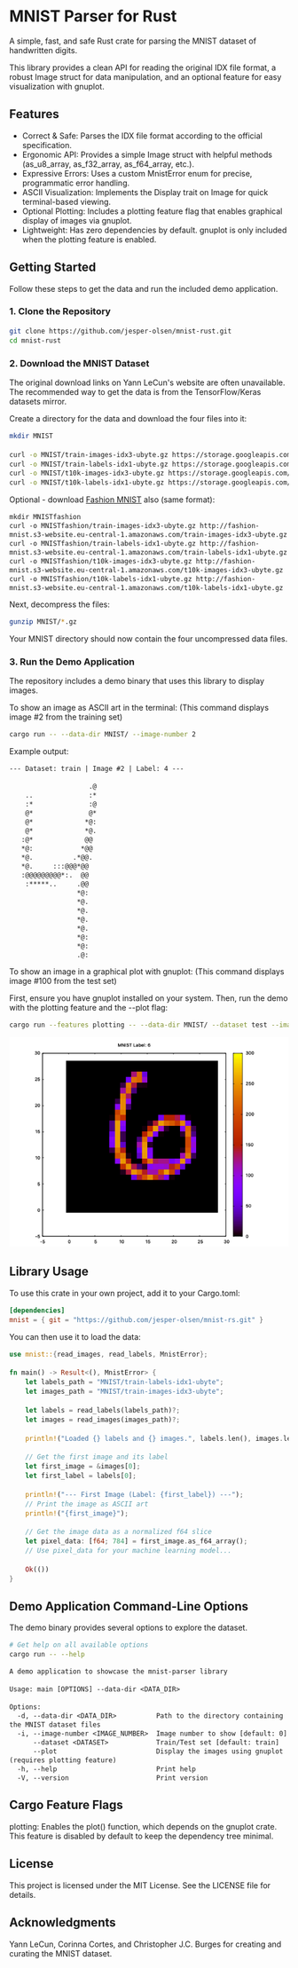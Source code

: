 # MNIST Parser for Rust 

A simple, fast, and safe Rust crate for parsing the MNIST dataset of handwritten digits.

This library provides a clean API for reading the original IDX file format, a robust Image struct for data manipulation, and an optional feature for easy visualization with gnuplot.

## Features

* Correct & Safe: Parses the IDX file format according to the official specification.
* Ergonomic API: Provides a simple Image struct with helpful methods (as_u8_array, as_f32_array, as_f64_array, etc.).
* Expressive Errors: Uses a custom MnistError enum for precise, programmatic error handling.
* ASCII Visualization: Implements the Display trait on Image for quick terminal-based viewing.
* Optional Plotting: Includes a plotting feature flag that enables graphical display of images via gnuplot.
* Lightweight: Has zero dependencies by default. gnuplot is only included when the plotting feature is enabled.

## Getting Started
Follow these steps to get the data and run the included demo application.

### 1. Clone the Repository

```bash
git clone https://github.com/jesper-olsen/mnist-rust.git
cd mnist-rust
```
### 2. Download the MNIST Dataset

The original download links on Yann LeCun's website are often unavailable. The recommended way to get the data is from the TensorFlow/Keras datasets mirror.

Create a directory for the data and download the four files into it:

```bash
mkdir MNIST

curl -o MNIST/train-images-idx3-ubyte.gz https://storage.googleapis.com/tensorflow/tf-keras-datasets/train-images-idx3-ubyte.gz
curl -o MNIST/train-labels-idx1-ubyte.gz https://storage.googleapis.com/tensorflow/tf-keras-datasets/train-labels-idx1-ubyte.gz
curl -o MNIST/t10k-images-idx3-ubyte.gz https://storage.googleapis.com/tensorflow/tf-keras-datasets/t10k-images-idx3-ubyte.gz
curl -o MNIST/t10k-labels-idx1-ubyte.gz https://storage.googleapis.com/tensorflow/tf-keras-datasets/t10k-labels-idx1-ubyte.gz
```

Optional - download [Fashion MNIST](https://www.kaggle.com/datasets/zalando-research/fashionmnist) also (same format):
```
mkdir MNISTfashion
curl -o MNISTfashion/train-images-idx3-ubyte.gz http://fashion-mnist.s3-website.eu-central-1.amazonaws.com/train-images-idx3-ubyte.gz
curl -o MNISTfashion/train-labels-idx1-ubyte.gz http://fashion-mnist.s3-website.eu-central-1.amazonaws.com/train-labels-idx1-ubyte.gz
curl -o MNISTfashion/t10k-images-idx3-ubyte.gz http://fashion-mnist.s3-website.eu-central-1.amazonaws.com/t10k-images-idx3-ubyte.gz
curl -o MNISTfashion/t10k-labels-idx1-ubyte.gz http://fashion-mnist.s3-website.eu-central-1.amazonaws.com/t10k-labels-idx1-ubyte.gz
```
Next, decompress the files:

``` bash
gunzip MNIST/*.gz
```

Your MNIST directory should now contain the four uncompressed data files.

### 3. Run the Demo Application
The repository includes a demo binary that uses this library to display images.

To show an image as ASCII art in the terminal:
(This command displays image #2 from the training set)

```bash
cargo run -- --data-dir MNIST/ --image-number 2
```

Example output:
```text
--- Dataset: train | Image #2 | Label: 4 ---

                    .@
    ..              :*
    :*              :@
    @*              @*
    @*             *@:
    @*             *@.
   :@*             @@
   *@:            *@@
   *@.          .*@@.
   *@.     :::@@@*@@
   :@@@@@@@@@*:.  @@
    :*****..     .@@
                 *@:
                 *@.
                 *@.
                 *@.
                 *@.
                 *@:
                 *@:
                 .@:
```

To show an image in a graphical plot with gnuplot:
(This command displays image #100 from the test set)

First, ensure you have gnuplot installed on your system. Then, run the demo with the plotting feature and the --plot flag:

``` bash
cargo run --features plotting -- --data-dir MNIST/ --dataset test --image-number 100 --plot
```

![PNG](mnist_100.png)

## Library Usage

To use this crate in your own project, add it to your Cargo.toml:

``` toml
[dependencies]
mnist = { git = "https://github.com/jesper-olsen/mnist-rs.git" }
```

You can then use it to load the data:

```rust
use mnist::{read_images, read_labels, MnistError};

fn main() -> Result<(), MnistError> {
    let labels_path = "MNIST/train-labels-idx1-ubyte";
    let images_path = "MNIST/train-images-idx3-ubyte";

    let labels = read_labels(labels_path)?;
    let images = read_images(images_path)?;

    println!("Loaded {} labels and {} images.", labels.len(), images.len());

    // Get the first image and its label
    let first_image = &images[0];
    let first_label = labels[0];

    println!("--- First Image (Label: {first_label}) ---");
    // Print the image as ASCII art
    println!("{first_image}");

    // Get the image data as a normalized f64 slice
    let pixel_data: [f64; 784] = first_image.as_f64_array();
    // Use pixel_data for your machine learning model...

    Ok(())
}
```

## Demo Application Command-Line Options

The demo binary provides several options to explore the dataset.

```bash
# Get help on all available options
cargo run -- --help
```
``` text
A demo application to showcase the mnist-parser library

Usage: main [OPTIONS] --data-dir <DATA_DIR>

Options:
  -d, --data-dir <DATA_DIR>          Path to the directory containing the MNIST dataset files
  -i, --image-number <IMAGE_NUMBER>  Image number to show [default: 0]
      --dataset <DATASET>            Train/Test set [default: train]
      --plot                         Display the images using gnuplot (requires plotting feature)
  -h, --help                         Print help
  -V, --version                      Print version
```

## Cargo Feature Flags
plotting: Enables the plot() function, which depends on the gnuplot crate. This feature is disabled by default to keep the dependency tree minimal.

## License
This project is licensed under the MIT License. See the LICENSE file for details.

## Acknowledgments
Yann LeCun, Corinna Cortes, and Christopher J.C. Burges for creating and curating the MNIST dataset.
